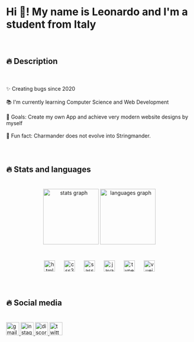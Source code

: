 <br clear="both">

<h1 align="left">Hi 👋! My name is Leonardo and I'm a student from Italy</h1>

###

<br clear="both">

<h2 align="left">🔥 Description</h2>

###

<br clear="both">

<p align="left">✨ Creating bugs since 2020<br><br>📚 I'm currently learning Computer Science and Web Development<br><br>🎯 Goals: Create my own App and achieve very modern website designs by myself<br><br>🎲 Fun fact: Charmander does not evolve into Stringmander.</p>

###

<br clear="both">

<h2 align="left">🔥 Stats and languages</h2>

###

<br clear="both">

<div align="center">
  <img src="https://github-readme-stats.vercel.app/api?username=LeonardoEsposti&hide_title=true&hide_rank=true&show_icons=true&include_all_commits=true&count_private=true&disable_animations=false&theme=vue-dark&locale=en&hide_border=true&custom_title=Stats" height="150" alt="stats graph"  />
  <img src="https://github-readme-stats.vercel.app/api/top-langs?username=LeonardoEsposti&locale=en&hide_title=false&layout=compact&card_width=320&langs_count=5&theme=vue-dark&hide_border=true" height="150" alt="languages graph"  />
</div>

###

<br clear="both">

<div align="center">
  <img src="https://cdn.jsdelivr.net/gh/devicons/devicon/icons/html5/html5-original.svg" height="30" alt="html5 logo"  />
  <img width="16" />
  <img src="https://cdn.jsdelivr.net/gh/devicons/devicon/icons/css3/css3-original.svg" height="30" alt="css3 logo"  />
  <img width="16" />
  <img src="https://cdn.jsdelivr.net/gh/devicons/devicon/icons/sass/sass-original.svg" height="30" alt="sass logo"  />
  <img width="16" />
  <img src="https://cdn.jsdelivr.net/gh/devicons/devicon/icons/javascript/javascript-original.svg" height="30" alt="javascript logo"  />
  <img width="16" />
  <img src="https://cdn.jsdelivr.net/gh/devicons/devicon/icons/typescript/typescript-original.svg" height="30" alt="typescript logo"  />
  <img width="16" />
  <img src="https://cdn.jsdelivr.net/gh/devicons/devicon/icons/vuejs/vuejs-original.svg" height="30" alt="vuejs logo"  />
</div>

###

<br clear="both">

<h2 align="left">🔥 Social media</h2>

###

<br clear="both">

<div align="left">
  <a href="https://mail.google.com/mail/u/0/?ogbl#inbox?compose=GTvVlcSMScfqKWBtwvPSNSZmVsxxZSrQWTHxVpvxcVpbDRmdxhdlgnFrVRQXjJrdsqtjMdGWrcGrQ" target="_blank">
    <img src="https://img.shields.io/static/v1?message=Gmail&logo=gmail&label=&color=D14836&logoColor=white&labelColor=&style=for-the-badge" height="35" alt="gmail logo"  />
  </a>
  <a href="https://www.instagram.com/_leo_es_/" target="_blank">
    <img src="https://img.shields.io/static/v1?message=Instagram&logo=instagram&label=&color=E4505F&logoColor=white&labelColor=&style=for-the-badge" height="35" alt="instagram logo"  />
  </a>
  <a href="https://discord.com/channels/@leoes21" target="_blank">
    <img src="https://img.shields.io/static/v1?message=Discord&logo=discord&label=&color=7289DA&logoColor=white&labelColor=&style=for-the-badge" height="35" alt="discord logo"  />
  </a>
  <a href="https://twitter.com/EspostiLeonardo" target="_blank">
    <img src="https://img.shields.io/static/v1?message=Twitter&logo=twitter&label=&color=1DA1F2&logoColor=white&labelColor=&style=for-the-badge" height="35" alt="twitter logo"  />
  </a>
</div>
